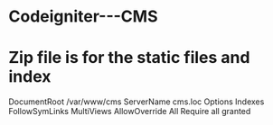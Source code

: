 # Codeigniter---CMS
# Zip file is for the static files and index

<div>
<VirtualHost *:80>
DocumentRoot /var/www/cms
ServerName cms.loc
<Directory /var/www/cms>
	Options Indexes FollowSymLinks MultiViews
	AllowOverride All
	Require all granted
</Directory>
</VirtualHost>
<div>
